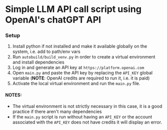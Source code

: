 # Simple LLM API call script using OpenAI's chatGPT API

### Setup

1. Install python if not installed and make it available globally on the system, i.e. add to path/env vars
2. Run `autobuild/build_venv.py` in order to create a virtual environment and install dependencies
3. Log in and generate an API key at `https://platform.openai.com`
4. Open `main.py` and paste the API key by replacing the `API_KEY` global variable (**NOTE**: OpenAI credits are required to run it, i.e. it is paid)
5. Activate the local virtual environment and run the `main.py` file.

#### NOTES:
- The virtual environment is not strictly necessary in this case, it is a good practice if there aren't many dependencies
- If the `main.py` script is run without having an `API_KEY` or the account associated with the `API_KEY` does not have credits it will display an error.